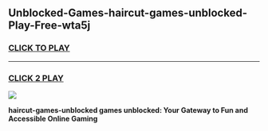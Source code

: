 
## Unblocked-Games-haircut-games-unblocked-Play-Free-wta5j
<h3>
<a href="https://premium76.site?title=haircut-games-unblocked&ref=15A">CLICK TO PLAY</a></h3>
<hr>

<h3>
<a href="https://premium76.site?title=haircut-games-unblocked&ref=15A">CLICK 2 PLAY</a>
  
</h3>

<a href="https://premium76.site?title=haircut-games-unblocked&ref=15A"><img src="https://clearcache.store/games.png"></a>


**haircut-games-unblocked games unblocked: Your Gateway to Fun and Accessible Online Gaming**
